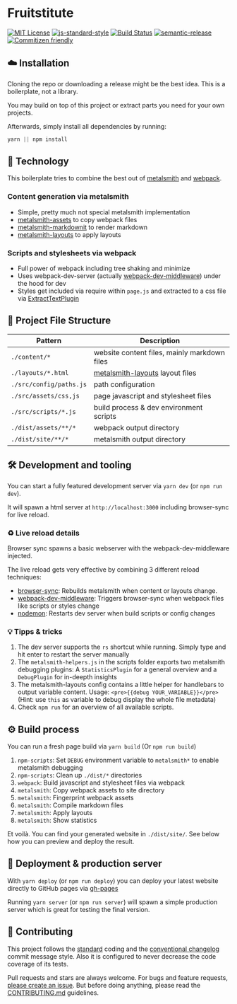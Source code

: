 # Fruitstitute

[![MIT License](https://img.shields.io/badge/license-MIT-blue.svg)](https://axe312.mit-license.org)
[![js-standard-style](https://img.shields.io/badge/code%20style-standard-brightgreen.svg?style=flat)](https://github.com/feross/standard)
[![Build Status](https://img.shields.io/circleci/project/axe312ger/metalsmith-webpack-suite.svg?maxAge=2592000)](https://circleci.com/gh/axe312ger/metalsmith-webpack-suite)
[![semantic-release](https://img.shields.io/badge/%F0%9F%93%A6%F0%9F%9A%80-semantic--release-e10079.svg)](https://github.com/semantic-release/semantic-release)
[![Commitizen friendly](https://img.shields.io/badge/commitizen-friendly-brightgreen.svg)](http://commitizen.github.io/cz-cli/)

## :cloud: Installation

Cloning the repo or downloading a release might be the best idea. This is a boilerplate, not a library.

You may build on top of this project or extract parts you need for your own projects.

Afterwards, simply install all dependencies by running:

```js
yarn || npm install
```

## :rocket: Technology

This boilerplate tries to combine the best out of [metalsmith](http://www.metalsmith.io/) and [webpack](webpack.js.org).

### Content generation via metalsmith

* Simple, pretty much not special metalsmith implementation
* [metalsmith-assets](https://github.com/treygriffith/metalsmith-assets) to copy webpack files
* [metalsmith-markdownit](https://github.com/segmentio/metalsmith-markdown) to render markdown
* [metalsmith-layouts](https://github.com/superwolff/metalsmith-layouts) to apply layouts


### Scripts and stylesheets via webpack

* Full power of webpack including tree shaking and minimize
* Uses webpack-dev-server (actually [webpack-dev-middleware](https://github.com/webpack/webpack-dev-middleware)) under the hood for dev
* Styles get included via require within `page.js` and extracted to a css file via [ExtractTextPlugin](https://github.com/webpack-contrib/extract-text-webpack-plugin)

## :bookmark_tabs: Project File Structure
|Pattern|Description|
|-|-|
|`./content/*` | website content files, mainly markdown files|
|`./layouts/*.html` | [metalsmith-layouts](https://github.com/superwolff/metalsmith-layouts) layout files|
|`./src/config/paths.js` | path configuration
|`./src/assets/css,js` | page javascript and stylesheet files|
|`./src/scripts/*.js`  | build process & dev environment scripts|
|`./dist/assets/**/*` | webpack output directory|
|`./dist/site/**/*` | metalsmith output directory|

## :hammer_and_wrench: Development and tooling

You can start a fully featured development server via `yarn dev` (or `npm run dev`).

It will spawn a html server at `http://localhost:3000` including browser-sync for live reload.

### :recycle: Live reload details

Browser sync spawns a basic webserver with the webpack-dev-middleware injected.

The live reload gets very effective by combining 3 different reload techniques:

* [browser-sync](https://browsersync.io/): Rebuilds metalsmith when content or layouts change.
* [webpack-dev-middleware](https://github.com/webpack/webpack-dev-middleware): Triggers browser-sync when webpack files like scripts or styles change
* [nodemon](https://github.com/remy/nodemon): Restarts dev server when build scripts or config changes

### :bulb: Tipps & tricks

1. The dev server supports the `rs` shortcut while running. Simply type and hit enter to restart the server manually
2. The `metalsmith-helpers.js` in the scripts folder exports two metalsmith debugging plugins: A `StatisticsPlugin` for a general overview and a `DebugPlugin` for in-deepth insights
3. The metalsmith-layouts config contains a little helper for handlebars to output variable content. Usage: `<pre>{{debug YOUR_VARIABLE}}</pre>` (Hint: use `this` as variable to debug display the whole file metadata)
4. Check `npm run` for an overview of all available scripts.

## :gear: Build process

You can run a fresh page build via `yarn build` (Or `npm run build`)

1. `npm-scripts`: Set `DEBUG` environment variable to `metalsmith*` to enable metalsmith debugging
2. `npm-scripts`: Clean up `./dist/*` directories
3. `webpack`: Build javascript and stylesheet files via webpack
4. `metalsmith`: Copy webpack assets to site directory
5. `metalsmith`: Fingerprint webpack assets
6. `metalsmith`: Compile markdown files
7. `metalsmith`: Apply layouts
8. `metalsmith`: Show statistics

Et voilà. You can find your generated website in `./dist/site/`. See below how you can preview and deploy the result.

## :ship: Deployment & production server

With `yarn deploy` (or `npm run deploy`) you can deploy your latest website directly to GitHub pages via [gh-pages](https://www.npmjs.com/package/gh-pages)

Running `yarn server` (or `npm run server`) will spawn a simple production server which is great for testing the final version.

## :sparkling_heart: Contributing

This project follows the [standard](https://github.com/feross/standard) coding and the [conventional changelog](https://github.com/conventional-changelog/conventional-changelog-angular/blob/master/convention.md) commit message style. Also it is configured to never decrease the code coverage of its tests.


Pull requests and stars are always welcome. For bugs and feature requests, [please create an issue](https://github.com/axe312ger/metalsmith-webpack-suite/issues/new).
But before doing anything, please read the [CONTRIBUTING.md](./CONTRIBUTING.md) guidelines.
